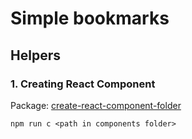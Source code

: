 # Simple bookmarks

## Helpers
### 1. Creating React Component
Package: [create-react-component-folder](https://www.npmjs.com/package/create-react-component-folder)
```
npm run c <path in components folder>
```
